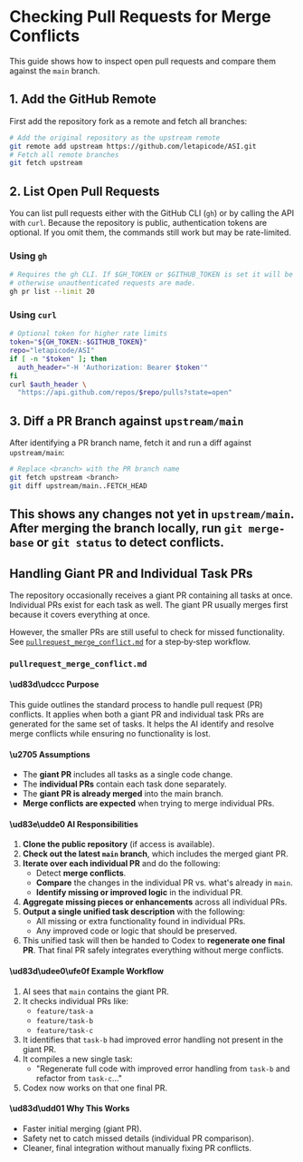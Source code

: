 # Checking Pull Requests for Merge Conflicts

This guide shows how to inspect open pull requests and compare them against the
`main` branch.

## 1. Add the GitHub Remote

First add the repository fork as a remote and fetch all branches:

```bash
# Add the original repository as the upstream remote
git remote add upstream https://github.com/letapicode/ASI.git
# Fetch all remote branches
git fetch upstream
```

## 2. List Open Pull Requests

You can list pull requests either with the GitHub CLI (`gh`) or by calling the
API with `curl`. Because the repository is public, authentication tokens are
optional. If you omit them, the commands still work but may be rate-limited.

### Using `gh`

```bash
# Requires the gh CLI. If $GH_TOKEN or $GITHUB_TOKEN is set it will be used,
# otherwise unauthenticated requests are made.
gh pr list --limit 20
```

### Using `curl`

```bash
# Optional token for higher rate limits
token="${GH_TOKEN:-$GITHUB_TOKEN}"
repo="letapicode/ASI"
if [ -n "$token" ]; then
  auth_header="-H 'Authorization: Bearer $token'"
fi
curl $auth_header \
  "https://api.github.com/repos/$repo/pulls?state=open"
```

## 3. Diff a PR Branch against `upstream/main`

After identifying a PR branch name, fetch it and run a diff against
`upstream/main`:

```bash
# Replace <branch> with the PR branch name
git fetch upstream <branch>
git diff upstream/main..FETCH_HEAD
```

This shows any changes not yet in `upstream/main`. After merging the branch
locally, run `git merge-base` or `git status` to detect conflicts.
---

## Handling Giant PR and Individual Task PRs

The repository occasionally receives a giant PR containing all tasks at once.
Individual PRs exist for each task as well.
The giant PR usually merges first because it covers everything at once.

However, the smaller PRs are still useful to check for missed functionality.
See [`pullrequest_merge_conflict.md`](pullrequest_merge_conflict.md) for a step‑by‑step workflow.

### `pullrequest_merge_conflict.md`

#### \ud83d\udccc Purpose

This guide outlines the standard process to handle pull request (PR) conflicts.
It applies when both a giant PR and individual task PRs are generated for the same set of tasks.
It helps the AI identify and resolve merge conflicts while ensuring no functionality is lost.

#### \u2705 Assumptions

* The **giant PR** includes all tasks as a single code change.
* The **individual PRs** contain each task done separately.
* The **giant PR is already merged** into the main branch.
* **Merge conflicts are expected** when trying to merge individual PRs.

#### \ud83e\udde0 AI Responsibilities

1. **Clone the public repository** (if access is available).
2. **Check out the latest `main` branch**, which includes the merged giant PR.
3. **Iterate over each individual PR** and do the following:
   * Detect **merge conflicts**.
   * **Compare** the changes in the individual PR vs. what's already in `main`.
   * **Identify missing or improved logic** in the individual PR.
4. **Aggregate missing pieces or enhancements** across all individual PRs.
5. **Output a single unified task description** with the following:
   * All missing or extra functionality found in individual PRs.
   * Any improved code or logic that should be preserved.
6. This unified task will then be handed to Codex to **regenerate one final PR**.
   That final PR safely integrates everything without merge conflicts.

#### \ud83d\udee0\ufe0f Example Workflow

1. AI sees that `main` contains the giant PR.
2. It checks individual PRs like:
   * `feature/task-a`
   * `feature/task-b`
   * `feature/task-c`
3. It identifies that `task-b` had improved error handling not present in the giant PR.
4. It compiles a new single task:
   * "Regenerate full code with improved error handling from `task-b` and refactor from `task-c`..."
5. Codex now works on that one final PR.

#### \ud83d\udd01 Why This Works

* Faster initial merging (giant PR).
* Safety net to catch missed details (individual PR comparison).
* Cleaner, final integration without manually fixing PR conflicts.
